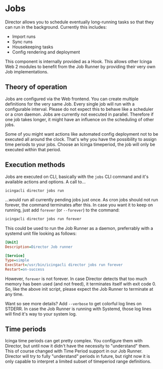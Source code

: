 Jobs
====

Director allows you to schedule eventually long-running tasks so that they
can run in the background. Currently this includes:

* Import runs
* Sync runs
* Housekeeping tasks
* Config rendering and deployment

This component is internally provided as a Hook. This allows other Icinga
Web 2 modules to benefit from the Job Runner by providing their very own Job
implementations.

Theory of operation
-------------------

Jobs are configured via the Web frontend. You can create multiple definitions
for the very same Job. Every single job will run with a configurable interval.
Please do not expect this to behave like a scheduler or a cron daemon. Jobs
are currently not executed in parallel. Therefore if one job takes longer, it
might have an influence on the scheduling of other jobs.

Some of you might want actions like automated config deployment not to be
executed all around the clock. That's why you have the possibility to assign
time periods to your jobs. Choose an Icinga timeperiod, the job will only be
executed within that period.

Execution methods
-----------------

Jobs are executed on CLI, basically with the `jobs` CLI command and it's
available actions and options. A call to...

```sh
icingacli director jobs run
```

...would run all currently pending jobs just once. As cron jobs should not run
forever, the command terminates after this. In case you want it to keep on
running, just add `forever` (or `--forever`) to the command:

```sh
icingacli director jobs run forever
```

This could be used to run the Job Runner as a daemon, preferrably with a
systemd unit file looking as follows:

```ini
[Unit]
Description=Director Job runner

[Service]
Type=simple
ExecStart=/usr/bin/icingacli director jobs run forever
Restart=on-success
```

However, `forever` is not forever. In case Director detects that too much
memory has been used (and not freed), it terminates itself with exit code 0.
So, like the above init script, please expect the Job Runner to terminate at
any time.

Want so see more details? Add `--verbose` to get colorful log lines on STDERR.
In case the Job Runner is running with Systemd, those log lines will find it's
way to your system log.

Time periods
------------

Icinga time periods can get pretty complex. You configure them with Director,
but until now it didn't have the necessity to "understand" them. This of course
changed with Time Period support in our Job Runner. Director will try to fully
"understand" periods in future, but right now it is only capable to interpret
a limited subset of timeperiod range definitions.
